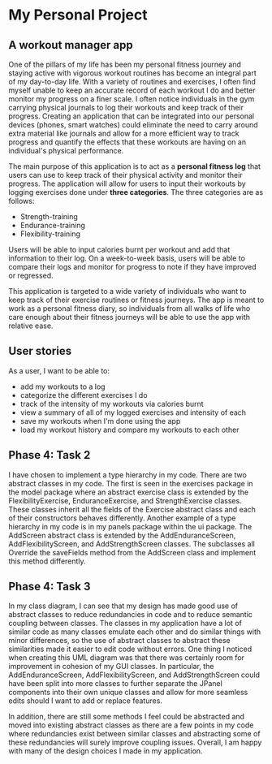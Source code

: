 # My Personal Project

## A workout manager app

One of the pillars of my life has been my personal fitness journey and staying active with vigorous workout routines 
has become an integral part of my day-to-day life. With a variety of routines and exercises, I often find myself unable
to keep an accurate record of each workout I do and better monitor my progress on a finer scale. I often notice 
individuals in the gym carrying physical journals to log their workouts and keep track of their progress. Creating an 
application that can be integrated into our personal devices (phones, smart watches) could eliminate the need to carry
around extra material like journals and allow for a more efficient way to track progress and quantify the effects that
these workouts are having on an individual's physical performance.

The main purpose of this application is to act as a **personal fitness log** that users can use to keep track of their 
physical activity and monitor their progress. The application will allow for users to input their workouts by logging 
exercises done under **three categories**. The three categories are as follows:

- Strength-training
- Endurance-training
- Flexibility-training

Users will be able to input calories burnt per workout and add that information to their log. On a week-to-week basis,
users will be able to compare their logs and monitor for progress to note if they have improved or regressed.

This application is targeted to a wide variety of individuals who want to keep track of their exercise routines or 
fitness journeys. The app is meant to work as a personal fitness diary, so individuals from all walks of life who care 
enough about their fitness journeys will be able to use the app with relative ease.

## User stories

As a user, I want to be able to: 

- add my workouts to a log
- categorize the different exercises I do
- track of the intensity of my workouts via calories burnt
- view a summary of all of my logged exercises and intensity of each
- save my workouts when I'm done using the app
- load my workout history and compare my workouts to each other

## Phase 4: Task 2

I have chosen to implement a type hierarchy in my code. There are two abstract classes in my code. The first is seen in
the exercises package in the model package where an abstract exercise class is extended by the FlexibilityExercise, 
EnduranceExercise, and StrengthExercise classes. These classes inherit all the fields of the Exercise abstract class and
each of their constructors behaves differently. Another example of a type hierarchy in my code is in my panels package 
within the ui package. The AddScreen abstract class is extended by the AddEnduranceScreen, AddFlexibilityScreen, and 
AddStrengthScreen classes. The subclasses all Override the saveFields method from the AddScreen class and implement this
method differently. 


## Phase 4: Task 3

In my class diagram, I can see that my design has made good use of abstract classes to reduce redundancies in code and
to reduce semantic coupling between classes. The classes in my application have a lot of similar code as many classes
emulate each other and do similar things with minor differences, so the use of abstract classes to abstract these 
similarities made it easier to edit code without errors. One thing I noticed when creating this UML diagram was that 
there was certainly room for improvement in cohesion of my GUI classes. In particular, the AddEnduranceScreen, 
AddFlexibilityScreen, and AddStrengthScreen could have been split into more classes to further separate the JPanel 
components into their own unique classes and allow for more seamless edits should I want to add or replace features. 

In addition, there are still some methods I feel could be abstracted and moved into existing abstract classes as there 
are a few points in my code where redundancies exist between similar classes and abstracting some of these redundancies
will surely improve coupling issues. Overall, I am happy with many of the design choices I made in my application. 

